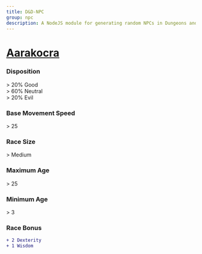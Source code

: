 ```yaml
---
title: D&D-NPC
group: npc
description: A NodeJS module for generating random NPCs in Dungeons and Dragons.
---
```


# **[Aarakocra](https://www.dndbeyond.com/races/aarakocra)**
### **Disposition**
\> 20% Good<br>
\> 60% Neutral<br>
\> 20% Evil
### **Base Movement Speed**
\> 25
### **Race Size**
\> Medium
### **Maximum Age**
\> 25
### **Minimum Age**
\> 3
### **Race Bonus**
```diff
+ 2 Dexterity
+ 1 Wisdom
```

